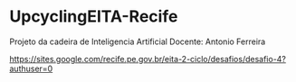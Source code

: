 # UpcyclingEITA-Recife
Projeto da cadeira de Inteligencia Artificial
Docente: Antonio Ferreira

https://sites.google.com/recife.pe.gov.br/eita-2-ciclo/desafios/desafio-4?authuser=0
